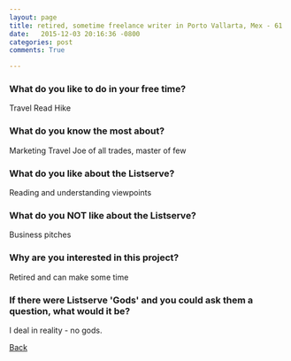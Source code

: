 ```yaml
---
layout: page
title: retired, sometime freelance writer in Porto Vallarta, Mex - 61
date:   2015-12-03 20:16:36 -0800
categories: post
comments: True

---
```


### What do you like to do in your free time?
<p>Travel
Read
Hike</p>

### What do you know the most about?
<p>Marketing
Travel
Joe of all trades, master of few</p>

### What do you like about the Listserve?
<p>Reading and understanding viewpoints</p>

### What do you NOT like about the Listserve?
<p>Business pitches</p>

### Why are you interested in this project?
<p>Retired and can make some time</p>

### If there were Listserve 'Gods' and you could ask them a question, what would it be?
<p>I deal in reality - no gods.</p>

[Back][1]

[1]: /home/responders/all
